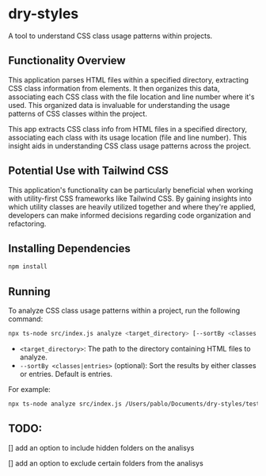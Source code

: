 # dry-styles
A tool to understand CSS class usage patterns within projects.

## Functionality Overview

This application parses HTML files within a specified directory, extracting CSS class information from elements. 
It then organizes this data, associating each CSS class with the file location and line number where it's used. This organized data is invaluable for understanding the usage patterns of CSS classes within the project.

This app extracts CSS class info from HTML files in a specified directory, associating each class with its usage location (file and line number). This insight aids in understanding CSS class usage patterns across the project.

## Potential Use with Tailwind CSS
This application's functionality can be particularly beneficial when working with utility-first CSS frameworks like Tailwind CSS. By gaining insights into which utility classes are heavily utilized together and where they're applied, developers can make informed decisions regarding code organization and refactoring.

## Installing Dependencies
```bash
npm install
```

## Running
To analyze CSS class usage patterns within a project, run the following command:

```bash
npx ts-node src/index.js analyze <target_directory> [--sortBy <classes|entries>]
```

- `<target_directory>`: The path to the directory containing HTML files to analyze.
- `--sortBy <classes|entries>` (optional): Sort the results by either classes or entries. Default is entries.

For example:
```bash
npx ts-node analyze src/index.js /Users/pablo/Documents/dry-styles/tests/static --sortBy classes
```

## TODO:
[] add an option to include hidden folders on the analisys

[] add an option to exclude certain folders from the analisys
